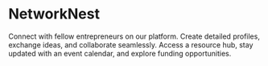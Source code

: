 # NetworkNest
Connect with fellow entrepreneurs on our platform. Create detailed profiles, exchange ideas, and collaborate seamlessly. Access a resource hub, stay updated with an event calendar, and explore funding opportunities.

